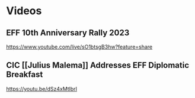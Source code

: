 # Videos
## EFF 10th Anniversary Rally 2023
https://www.youtube.com/live/sO1btsgB3hw?feature=share
## CIC [[Julius Malema]] Addresses EFF Diplomatic Breakfast
https://youtu.be/dSz4xMtlbrI